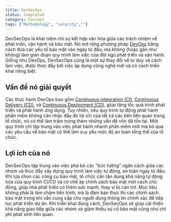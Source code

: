 ```yaml
---
title: DevSecOps
status: Completed
category: Concept
tags: ["Methodology", "security",""]
---
```


DevSecOps là khái niệm chỉ sự kết hợp văn hóa giữa các trách nhiệm về phát triển, vận hành và bảo mật.
Nó mở rộng phương pháp [DevOps](/devops/) bằng cách đưa các yếu tố bảo mật vào ngay từ đầu, mà không (hoặc gần như không) làm gián đoạn quy trình làm việc của đội ngũ phát triển và vận hành.
Giống như DevOps, DevSecOps cũng là một sự thay đổi về tư duy và cách làm việc, được thúc đẩy bởi việc áp dụng công nghệ mới và có cách triển khai riêng biệt.

## Vấn đề nó giải quyết

Các thực hành DevOps bao gồm [Continuous integration (CI)](/continuous-integration/), [Continuous Delivery (CD)](/continuous-delivery/), và [Continuous Deployment (CD)](/continuous-deployment/), giúp tăng tốc quá trình phát triển và phát hành ứng dụng.
Tuy nhiên, nếu quy trình tự động phát hành phần mềm không cân nhắc đầy đủ lợi ích của tất cả các bên liên quan trong tổ chức, nó có thể làm trầm trọng thêm những vấn đề vốn đã tồn tại.
Một quy trình chỉ tập trung vào việc phát hành nhanh phần mềm mới mà bỏ qua các yêu cầu về bảo mật có thể làm suy yếu mức độ an toàn tổng thể của tổ chức.

## Lợi ích của nó

DevSecOps tập trung vào việc phá bỏ các "bức tường" ngăn cách giữa các nhóm và thúc đẩy xây dựng quy trình làm việc tự động, an toàn ngay từ đầu.
Khi lựa chọn các công cụ bảo mật, tổ chức cần tận dụng khả năng tự động hóa của quy trình CI/CD và cơ chế áp chính sách bảo mật một cách chủ động, giúp nhà phát triển có thêm sức mạnh, thay vì bị cản trở.
Mục tiêu không phải là làm chậm tiến trình, mà là đảm bảo thực thi các chính sách bảo mật trong khi vẫn cung cấp cho người dùng thông tin chính xác để tiếp tục phát triển dự án.
Khi triển khai đúng cách, DevSecOps sẽ giúp cải thiện khả năng giao tiếp giữa các nhóm và giảm thiểu sự cố bảo mật cũng như chi phí phát sinh liên quan.
